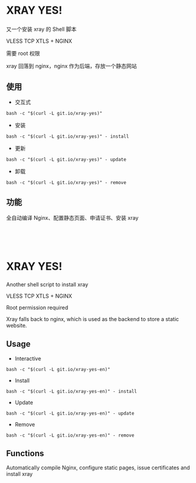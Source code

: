 # XRAY YES!
###
又一个安装 xray 的 Shell 脚本

VLESS TCP XTLS + NGINX

需要 root 权限

xray 回落到 nginx，nginx 作为后端，存放一个静态网站

## 使用
- 交互式
```
bash -c "$(curl -L git.io/xray-yes)"
```

- 安装
```
bash -c "$(curl -L git.io/xray-yes)" - install
```

- 更新
```
bash -c "$(curl -L git.io/xray-yes)" - update
```

- 卸载
```
bash -c "$(curl -L git.io/xray-yes)" - remove
```

## 功能
全自动编译 Nginx、配置静态页面、申请证书、安装 xray

<br />

<br />

<br />

# XRAY YES!
###
Another shell script to install xray

VLESS TCP XTLS + NGINX

Root permission required

Xray falls back to nginx, which is used as the backend to store a static website.

## Usage
- Interactive
```
bash -c "$(curl -L git.io/xray-yes-en)"
```

- Install
```
bash -c "$(curl -L git.io/xray-yes-en)" - install
```

- Update
```
bash -c "$(curl -L git.io/xray-yes-en)" - update
```

- Remove
```
bash -c "$(curl -L git.io/xray-yes-en)" - remove
```

## Functions
Automatically compile Nginx, configure static pages, issue certificates and install xray
